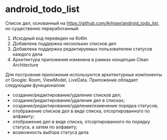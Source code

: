 # android_todo_list
Список дел, основанный на https://github.com/Arhiser/android_todo_list, но существенно переработанный:
1. Исходный код переведен на Kotlin
1. Добавлена поддержка нескольких списков дел
1. Добавлена поддержка редактируемых пользователем статусов каждого дела
1. Архитектура приложения изменена в рамках концепции Clean Architecture

Для построения приложения используются архитектурные компоненты от Google: Room, ViewModel, LiveData.
Приложение обладает следующим функционалом:
- создание/редактирование/удаление списков дел;
- создание/редактирование/удаление дел в списках;
- создание/редактирование/удаление/изменение порядка статусов;
- отображение списков дел в виде списка, отсортированного по алфавиту;
- отображение дел в виде списка, отсортированного по порядку статуса, а затем по алфавиту;  
- возможность выбора статуса дела 
